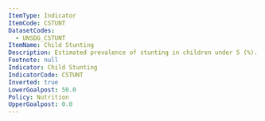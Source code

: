 ```yaml
---
ItemType: Indicator
ItemCode: CSTUNT
DatasetCodes:
  - UNSDG_CSTUNT
ItemName: Child Stunting
Description: Estimated prevalence of stunting in children under 5 (%).
Footnote: null
Indicator: Child Stunting
IndicatorCode: CSTUNT
Inverted: true
LowerGoalpost: 50.0
Policy: Nutrition
UpperGoalpost: 0.0
---
```



